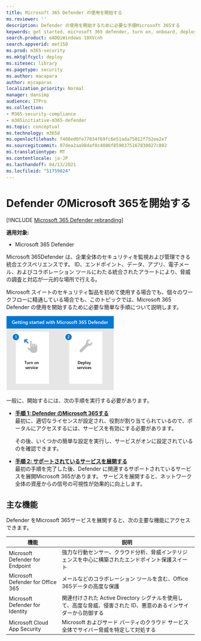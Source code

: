 ```yaml
---
title: Microsoft 365 Defender の使用を開始する
ms.reviewer: ''
description: Defender の使用を開始するために必要な手順Microsoft 365する
keywords: get started, microsoft 365 defender, turn on, onboard, deploy
search.product: eADQiWindows 10XVcnh
search.appverid: met150
ms.prod: m365-security
ms.mktglfcycl: deploy
ms.sitesec: library
ms.pagetype: security
ms.author: macapara
author: mjcaparas
localization_priority: Normal
manager: dansimp
audience: ITPro
ms.collection:
- M365-security-compliance
- m365initiative-m365-defender
ms.topic: conceptual
ms.technology: m365d
ms.openlocfilehash: f408ed0fe77034f69fc6e51ada75012f752ee2e7
ms.sourcegitcommit: 07dea2aa98daf0c4086f8590375167830027c802
ms.translationtype: MT
ms.contentlocale: ja-JP
ms.lasthandoff: 04/13/2021
ms.locfileid: "51759824"
---
```

# <a name="get-started-with-microsoft-365-for-defender"></a>Defender のMicrosoft 365を開始する

[!INCLUDE [Microsoft 365 Defender rebranding](../includes/microsoft-defender.md)]

**適用対象:**
- Microsoft 365 Defender

Microsoft 365Defender は、企業全体のセキュリティを監視および管理できる統合エクスペリエンスです。 ID、エンドポイント、データ、アプリ、電子メール、およびコラボレーション ツールにわたる統合されたアラートにより、脅威の調査と対応が一元的な場所で行える。 

Microsoft スイートのセキュリティ製品を初めて使用する場合でも、個々のワークフローに精通している場合でも、このトピックでは、Microsoft 365 Defender の使用を開始するために必要な簡単な手順について説明します。

![Defender の手順の開始Microsoft 365イメージ](../../media/mtp/get-started-m365d.png)

一般に、開始するには、次の手順を実行する必要があります。

- **[手順 1: Defender のMicrosoft 365する](m365d-enable.md)** <br>
    最初に、適切なライセンスが設定され、役割が割り当てられているので、ポータルにアクセスするには、サービスを有効にする必要があります。 

    その後、いくつかの簡単な設定を実行し、サービスがオンに設定されているのを確認できます。

- **[手順 2: サポートされているサービスを展開する](deploy-supported-services.md)** <br>
    最初の手順を完了した後、Defender に関連するサポートされているサービスを展開Microsoft 365があります。 サービスを展開すると、ネットワーク全体の資産からの信号の可視性が効果的に向上します。


## <a name="key-capabilities"></a>主な機能
Defender をMicrosoft 365サービスを展開すると、次の主要な機能にアクセスできます。


| 機能 | 説明 |
| ------ | ------ |
| Microsoft Defender for Endpoint | 強力な行動センサー、クラウド分析、脅威インテリジェンスを中心に構築されたエンドポイント保護スイート |
|Microsoft Defender for Office 365 | メールなどのコラボレーション ツールを含む、Office 365データの高度な保護 |
| Microsoft Defender for Identity | 関連付けされた Active Directory シグナルを使用して、高度な脅威、侵害された ID、悪意のあるインサイダーから防御する |
| Microsoft Cloud App Security | Microsoft およびサード パーティのクラウド サービス全体でサイバー脅威を特定して対処する |





